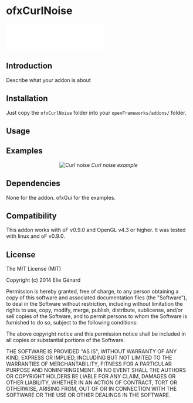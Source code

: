 ofxCurlNoise
============

![Curl noise](ofxaddons_thumbnail.png)

Introduction
------------
Describe what your addon is about

Installation
------------
Just copy the `ofxCurlNoise` folder into your `openFrameworks/addons/` folder.

Usage
-----

Examples
--------

<div align="center">
	<img src="curl_noise.png" alt="Curl noise">
	<em>Curl noise example</em>
</div>

Dependencies
------------
None for the addon.
ofxGui for the examples.

Compatibility
------------
This addon works with oF v0.9.0 and OpenGL v4.3 or higher.
It was tested with linux and oF v0.9.0. 

<!--Known issues
-------------->


<!--Version history
-------------->

<!-- It make sense to include a version history here (newest releases first), describing new features and changes to the addon. Use [git tags](http://learn.github.com/p/tagging.html) to mark release points in your repo, too! -->

<!-- 
### Version 0.1 (Date):
Describe relevant changes etc. -->

License
-------
The MIT License (MIT)

Copyright (c) 2014 Elie Génard

Permission is hereby granted, free of charge, to any person obtaining a copy
of this software and associated documentation files (the "Software"), to deal
in the Software without restriction, including without limitation the rights
to use, copy, modify, merge, publish, distribute, sublicense, and/or sell
copies of the Software, and to permit persons to whom the Software is
furnished to do so, subject to the following conditions:

The above copyright notice and this permission notice shall be included in all
copies or substantial portions of the Software.

THE SOFTWARE IS PROVIDED "AS IS", WITHOUT WARRANTY OF ANY KIND, EXPRESS OR
IMPLIED, INCLUDING BUT NOT LIMITED TO THE WARRANTIES OF MERCHANTABILITY,
FITNESS FOR A PARTICULAR PURPOSE AND NONINFRINGEMENT. IN NO EVENT SHALL THE
AUTHORS OR COPYRIGHT HOLDERS BE LIABLE FOR ANY CLAIM, DAMAGES OR OTHER
LIABILITY, WHETHER IN AN ACTION OF CONTRACT, TORT OR OTHERWISE, ARISING FROM,
OUT OF OR IN CONNECTION WITH THE SOFTWARE OR THE USE OR OTHER DEALINGS IN THE
SOFTWARE.